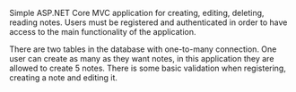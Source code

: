 Simple ASP.NET Core MVC application for creating, editing, deleting, reading notes. Users must be registered and authenticated in order to have access to the main functionality of the application.

There are two tables in the database with one-to-many connection. One user can create as many as they want notes, in this application they are allowed to create 5 notes.
There is some basic validation when registering, creating a note and editing it.
